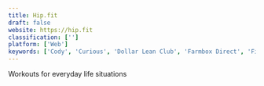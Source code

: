 ```yaml
---
title: Hip.fit
draft: false 
website: https://hip.fit
classification: ['']
platform: ['Web']
keywords: ['Cody', 'Curious', 'Dollar Lean Club', 'Farmbox Direct', 'Fitness Point', 'Freeletics', 'Hopdash', 'JEFIT', 'Klasmic', 'Liftr', 'Lumen', 'One Month Skill', 'One Month iOS', 'Runtastic', 'Slackbot Workout', 'Slim', 'Strong', 'Zaption']
---
```

Workouts for everyday life situations